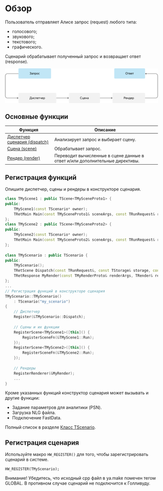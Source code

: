 # Обзор

Пользователь отправляет Алисе запрос (request) любого типа:
* голосового;
* звукового;
* текстового;
* графического.

Сценарий обрабатывает полученный запрос и возвращает ответ (response).

![Схема](../_assets/hollywood-scheme.svg)

## Основные функции

| Функция | Описание |
| ----------- | ----------- | 
| [Диспетчер сценария (dispatch)](dispatcher.md)  | Анализирует запрос и выбирает сцену. |
| [Сцена (scene)](scene.md)  | Обрабатывает запрос. |
| [Рендер (render)](renderer.md)   | Переводит вычисленные в сцене данные в ответ и/или дополнительные директивы. |

## Регистрация функций

Опишите диспетчер, сцены и рендеры в конструкторе сценария.

```cpp
class TMyScene1 : public TScene<TMySceneProto1> {
public:
    TMyScene1(const TScenario* owner);
    TRetMain Main(const TMySceneProto1& sceneArgs, const TRunRequest& request, TStorage& storage, const TSource& source) const override;
};
class TMyScene2 : public TScene<TMySceneProto2> {
public:
    TMyScene2(const TScenario* owner);
    TRetMain Main(const TMySceneProto2& sceneArgs, const TRunRequest& request, TStorage& storage, const TSource& source) const override;
};

class TMyScenario : public TScenario {
public:
    TMyScenario();
    TRetScene Dispatch(const TRunRequest&, const TStorage& storage, const TSource& source) const;
    TRetResponse MyRender(const TMyRenderProto& renderArgs, TRender& render) const;
};
...
// Регистрация функций в конструкторе сценария 
TMyScenario::TMyScenario()
    : TScenario("my_scenario")
{
    // Диспетчер
    Register(&TMyScenario::Dispatch);

    // Сцены и их функции
    RegisterScene<TMyScene1>([this]() {
        RegisterSceneFn(&TMyScene1::Run);
    });
    RegisterScene<TMyScene2>([this]() {
        RegisterSceneFn(&TMyScene2::Run);
    });

    // Рендеры
    RegisterRenderer(&MyRender);
    ...
}
```

Кроме указанных функций конструктор сценария может вызывать и другие функции:

* Задание параметров для аналитики (PSN).
* Загрузка NLG файла.
* Подключение FastData.

Полный список в разделе [Класс TScenario](../details/tscenario.md).

## Регистрация сценария

Используйте макро `HW_REGISTER()` для того, чтобы зарегистрировать сценарий в системе.

```
HW_REGISTER(TMyScenario);
```

Внимание! Убедитесь, что исходный cpp файл в ya.make помечен тегом GLOBAL. 
В противном случае сценарий не подключится к Голливуду.
